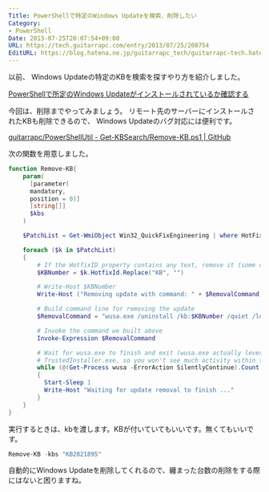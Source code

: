 ```yaml
---
Title: PowerShellで特定のWindows Updateを検索、削除したい
Category:
- PowerShell
Date: 2013-07-25T20:07:54+09:00
URL: https://tech.guitarrapc.com/entry/2013/07/25/200754
EditURL: https://blog.hatena.ne.jp/guitarrapc_tech/guitarrapc-tech.hatenablog.com/atom/entry/6802418398340941741
---
```



以前、 Windows Updateの特定のKBを検索を探すやり方を紹介しました。

[PowerShellで所定のWindows Updateがインストールされているか確認する](https://tech.guitarrapc.com/entry/2013/04/16/210401)

今回は、削除までやってみましょう。
リモート先のサーバーにインストールされたKBも削除できるので、 Windows Updateのバグ対応には便利です。

[guitarrapc/PowerShellUtil - Get-KBSearch/Remove-KB.ps1 | GitHub](https://github.com/guitarrapc/PowerShellUtil/blob/master/Get-KBSearch/Remove-KB.ps1)

次の関数を用意しました。
```ps1
function Remove-KB{
    param(
      [parameter(
      mandatory,
      position = 0)]
      [string[]]
      $kbs
    )

    $PatchList = Get-WmiObject Win32_QuickFixEngineering | where HotFixId -in $kbs

    foreach ($k in $PatchList)
    {
        # If the HotfixID property contains any text, remove it (some do, some don't)
        $KBNumber = $k.HotfixId.Replace("KB", "")

        # Write-Host $KBNumber
        Write-Host ("Removing update with command: " + $RemovalCommand)

        # Build command line for removing the update
        $RemovalCommand = "wusa.exe /uninstall /kb:$KBNumber /quiet /log /norestart"

        # Invoke the command we built above
        Invoke-Expression $RemovalCommand

        # Wait for wusa.exe to finish and exit (wusa.exe actually leverages
        # TrustedInstaller.exe, so you won't see much activity within the wusa process)
        while (@(Get-Process wusa -ErrorAction SilentlyContinue).Count -ne 0)
        {
          Start-Sleep 1
          Write-Host "Waiting for update removal to finish ..."
        }
    }
}
```

実行するときは、kbを渡します。KBが付いていてもいいです。無くてもいいです。

```ps1
Remove-KB -kbs "KB2821895"
```

自動的にWindows Updateを削除してくれるので、纏まった台数の削除をする際にはないと困りますね。
